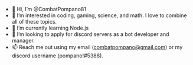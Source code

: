 - 👋 Hi, I’m @CombatPompano81
- 👀 I’m interested in coding, gaming, science, and math. I love to combine all of these topics.
- 🌱 I’m currently learning Node.js
- 💞️ I’m looking to apply for discord servers as a bot developer and manager.
- 📫 Reach me out using my email (combatpompano@gmail.com) or my discord username (pompano!#5388). 

<!---
CombatPompano81/CombatPompano81 is a ✨ special ✨ repository because its `README.md` (this file) appears on your GitHub profile.
You can click the Preview link to take a look at your changes.
--->
